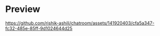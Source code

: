 # Preview
https://github.com/rishik-ashili/chatroom/assets/141920403/cfa5a347-fc32-485e-85ff-9d1024644d25
